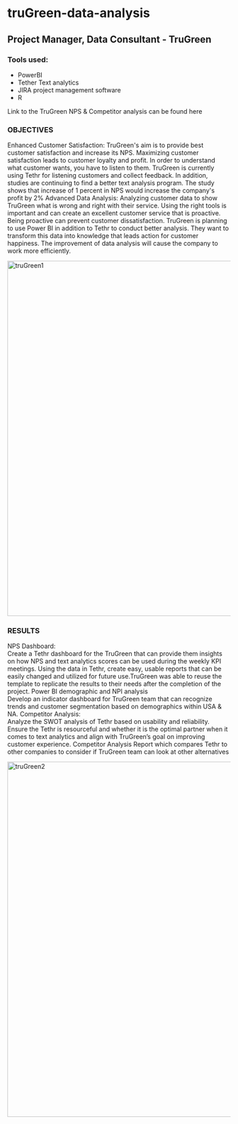 # truGreen-data-analysis

## Project Manager, Data Consultant - TruGreen


### Tools used:    
- PowerBI
- Tether Text analytics
- JIRA project management software
- R

Link to the TruGreen NPS & Competitor analysis can be found here 

### OBJECTIVES  
Enhanced Customer Satisfaction: TruGreen's aim is to provide best customer satisfaction and increase its NPS. Maximizing customer satisfaction leads to customer loyalty and profit. In order to understand what customer wants, you have to listen to them. TruGreen is currently using Tethr for listening customers and collect feedback. In addition, studies are continuing to find a better text analysis program. The study shows that increase of 1 percent in NPS would increase the company's profit by 2% 
Advanced Data Analysis: Analyzing customer data to show TruGreen what is wrong and right with their service. Using the right tools is important and can create an excellent customer service that is proactive. Being proactive can prevent customer dissatisfaction. TruGreen is planning to use Power BI in addition to Tethr to conduct better analysis. They want to transform this data into knowledge that leads action for customer happiness. The improvement of data analysis will cause the company to work more efficiently. 

<img width="800" alt="truGreen1" src="https://github.com/sidrah1998/truGreen-data-analysis/assets/71184176/3a96d99a-4fb2-4db3-938a-0008929bab1e">

### RESULTS    
NPS Dashboard:     
Create a Tethr dashboard for the TruGreen that can provide them insights on how NPS and text analytics scores can be used during the weekly KPI meetings. Using the data in Tethr, create easy, usable reports that can be easily changed and utilized for future use.TruGreen was able to reuse the template to replicate the results to their needs after the completion of the project. 
Power BI demographic and NPI analysis     
Develop an indicator dashboard for TruGreen team that can recognize trends and customer segmentation based on demographics within USA & NA.
Competitor Analysis:     
Analyze the SWOT analysis of Tethr based on usability and reliability. Ensure the Tethr is resourceful and whether it is the optimal partner when it comes to text analytics and align with TruGreen’s goal on improving customer experience. Competitor Analysis Report which compares Tethr to other companies to consider if TruGreen team can look at other alternatives

<img width="800" alt="truGreen2" src="https://github.com/sidrah1998/truGreen-data-analysis/assets/71184176/fd6c5df1-da6e-47dd-8183-bf4f9b81e014">
 
